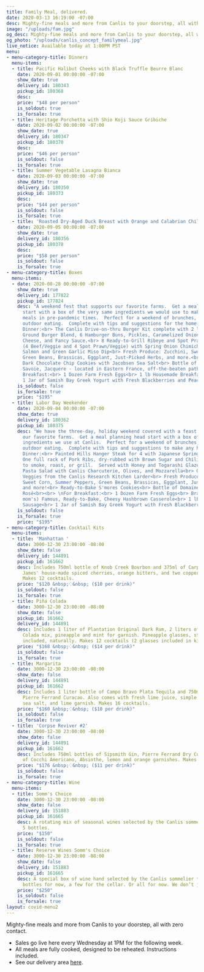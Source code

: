 ```yaml
---
title: Family Meal, delivered.
date: 2020-03-13 16:19:00 -07:00
desc: Mighty-fine meals and more from Canlis to your doorstep, all with zero contact.
image: "/uploads/fam.jpg"
og_desc: Mighty-fine meals and more from Canlis to your doorstep, all with zero contact.
og_photo: "/uploads/canlis_concept_familymeal.jpg"
live_notice: Available today at 1:00PM PST
menu:
- menu-category-title: Dinners
  menu-items:
  - title: Pacific Halibut Cheeks with Black Truffle Beurre Blanc
    date: 2020-09-01 00:00:00 -07:00
    show_date: true
    delivery_id: 180343
    pickup_id: 180368
    desc:
    price: "$48 per person"
    is_soldout: true
    is_forsale: true
  - title: Heritage Porchetta with Shio Koji Sauce Gribiche
    date: 2020-09-02 00:00:00 -07:00
    show_date: true
    delivery_id: 180347
    pickup_id: 180370
    desc:
    price: "$46 per person"
    is_soldout: false
    is_forsale: true
  - title: Summer Vegetable Lasagna Bianca
    date: 2020-09-03 00:00:00 -07:00
    show_date: true
    delivery_id: 180350
    pickup_id: 180373
    desc:
    price: "$44 per person"
    is_soldout: false
    is_forsale: true
  - title: 'Roasted Dry-Aged Duck Breast with Orange and Calabrian Chile Agrodolce '
    date: 2020-09-05 00:00:00 -07:00
    show_date: true
    delivery_id: 180356
    pickup_id: 180378
    desc:
    price: "$58 per person"
    is_soldout: false
    is_forsale: true
- menu-category-title: Boxes
  menu-items:
  - date: 2020-08-28 00:00:00 -07:00
    show_date: true
    delivery_id: 177822
    pickup_id: 177824
    desc: "A weekend fest that supports our favorite farms.  Get a meal planning head
      start with a box of the very same ingredients we would use to make fine dining
      meals in pre-pandemic times.  Perfect for a weekend of brunches, BBQ's, and
      outdoor eating.  Complete with tips and suggestions for the home cook.<br><br>\nFor
      Dinner:<br> The Canlis Drive-on-thru Burger Kit complete with 2 lbs of our Dry-Aged
      Ground Burger Blend, 6 Hamburger Buns, Pickles, Caramelized Onions, American
      Cheese, and Fancy Sauce.<br> 8 Ready-to-Grill Ribeye and Spot Prawn Skewers
      (4 Beef/Veggie and 4 Spot Prawn/Veggie) with Spring Onion Chimichurri<br> Smoked
      Salmon and Green Garlic Miso Dip<br> Fresh Produce: Zucchini, Sweet Corn, Peppers,
      Green Beans, Brassicas, Eggplant, Just-Picked Herbs, and more.<br> Ready-to-Bake
      Dark Chocolate Chip Cookies with Jacobsen Sea Salt<br> Bottle of Labbe Vin de
      Savoie, Jacquere - located in Eastern France, off-the-beaten path.<br><br> \nFor
      Breakfast:<br> 1 Dozen Farm Fresh Eggs<br> 1 lb Housemade Breakfast Sausage<br>
      1 Jar of Samish Bay Greek Yogurt with Fresh Blackberries and Peaches"
    is_soldout: false
    is_forsale: true
    price: "$195"
  - title: Labor Day Weekender
    date: 2020-09-04 00:00:00 -07:00
    show_date: true
    delivery_id: 180362
    pickup_id: 180375
    desc: "We have the three-day, holiday weekend covered with a feast that supports
      our favorite farms.  Get a meal planning head start with a box of the very same
      ingredients we use at Canlis.  Perfect for a weekend of brunches, BBQ's, and
      outdoor eating.  Complete with tips and suggestions to make any home cook successful.<br><br>\nFor
      Dinner:<br> Painted Hills Hanger Steak for 4 with Japanese Spring Onion Chimichurri<br>
      One full rack of Pork Ribs, dry-rubbed with Brown Sugar and Chilies, and ready
      to smoke, roast, or grill.  Served with Honey and Togarashi Glaze.<br> Homemade
      Pasta Salad with Canlis Charcuterie, Olives, and Mozzarella<br> One Jar of Pickled
      Veggies from the Canlis Research Kitchen Larder<br> Fresh Produce: Zucchini,
      Sweet Corn, Summer Peppers, Green Beans, Brassicas, Eggplant, Just-Picked Herbs,
      and more!<br> Ready-to-Bake S'mores Cookies<br> Bottle of Domaine de l'Hermes
      Rosé<br><br> \nFor Breakfast:<br> 1 Dozen Farm Fresh Eggs<br> Brady's (well...his
      mom's) Famous, Ready-to-Bake, Cheesy Hashbrown Casserole<br> 1 lb Homemade Breakfast
      Sausage<br> 1 Jar of Samish Bay Greek Yogurt with Fresh Blackberries and Peaches"
    is_soldout: false
    is_forsale: true
    price: "$195"
- menu-category-title: Cocktail Kits
  menu-items:
  - title: 'Manhattan '
    date: 3000-12-30 23:00:00 -08:00
    show_date: false
    delivery_id: 144891
    pickup_id: 161662
    desc: Includes 750ml bottle of Knob Creek Bourbon and 375ml of Carpano Antica,
      James' house-made spiced cherries, orange bitters, and two copper garnish picks.
      Makes 12 cocktails.
    price: "$120 &nbsp;⁘&nbsp; ($10 per drink)"
    is_soldout: false
    is_forsale: true
  - title: Piña Colada
    date: 3000-12-30 23:00:00 -08:00
    show_date: false
    pickup_id: 161662
    delivery_id: 144891
    desc: Includes 1 liter of Plantation Original Dark Rum, 2 liters of Canlis Pina
      Colada mix, pineapple and mint for garnish. Pineapple glasses, straws and umbrellas
      included, naturally. Makes 12 cocktails (2 glasses included in kit).
    price: "$168 &nbsp;⁘&nbsp; ($14 per drink)"
    is_soldout: false
    is_forsale: true
  - title: Margarita
    date: 3000-12-30 23:00:00 -08:00
    show_date: false
    delivery_id: 144891
    pickup_id: 161662
    desc: Includes 1 liter bottle of Campo Bravo Plata Tequila and 750ml bottle of
      Pierre Ferrand Curacao. Also comes with fresh lime juice, simple syrup, Jacobsen
      sea salt, and lime garnish. Makes 16 cocktails.
    price: "$160 &nbsp;⁘&nbsp; ($10 per drink)"
    is_soldout: false
    is_forsale: true
  - title: 'Corpse Reviver #2'
    date: 3000-12-30 23:00:00 -08:00
    show_date: false
    delivery_id: 144891
    pickup_id: 161662
    desc: Includes 750ml bottles of Sipsmith Gin, Pierre Ferrand Dry Curacao and 375ml
      of Cocchi Americano, Absinthe, lemon and orange garnishes. Makes 16 cocktails.
    price: "$176 &nbsp;⁘&nbsp; ($11 per drink)"
    is_soldout: false
    is_forsale: true
- menu-category-title: Wine
  menu-items:
  - title: Somm's Choice
    date: 3000-12-30 23:00:00 -08:00
    show_date: false
    delivery_id: 151883
    pickup_id: 161665
    desc: A rotating mix of seasonal wines selected by the Canlis sommelier team.
      5 bottles.
    price: "$150"
    is_soldout: false
    is_forsale: true
  - title: Reserve Wines Somm's Choice
    date: 3000-12-30 23:00:00 -08:00
    show_date: false
    delivery_id: 151883
    pickup_id: 161665
    desc: A special box of wine hand selected by the Canlis sommelier team. A few
      bottles for now, a few for the cellar. Or all for now. We don’t judge. 5 bottles.
    price: "$250"
    is_soldout: false
    is_forsale: true
layout: covid-menu2
---
```


Mighty-fine meals and more from Canlis to your doorstep, all with zero contact.

- Sales go live here every Wednesday at 1PM for the following week.
- All meals are fully cooked, designed to be reheated. Instructions included.
- See our delivery area [here](/deliverymap).
